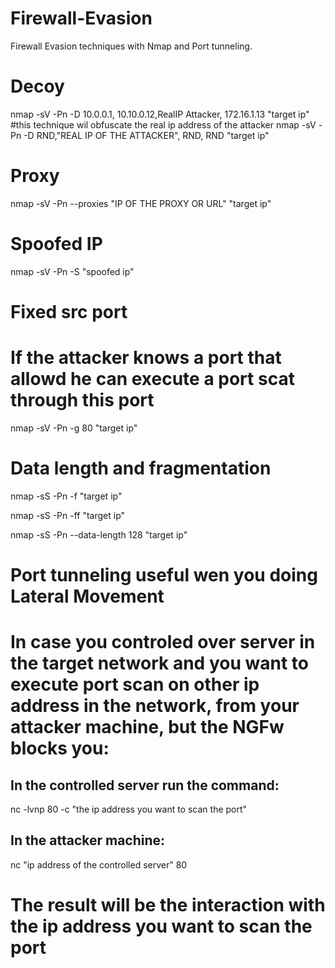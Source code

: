# Firewall-Evasion
Firewall Evasion techniques with Nmap and Port tunneling.

# Decoy
nmap -sV -Pn -D 10.0.0.1, 10.10.0.12,RealIP Attacker, 172.16.1.13  "target ip"
#this technique wil obfuscate the real ip address of the attacker
nmap -sV -Pn -D RND,"REAL IP OF THE ATTACKER", RND, RND "target ip"

# Proxy
nmap -sV -Pn --proxies "IP OF THE PROXY OR URL" "target ip"
# Spoofed IP
nmap -sV -Pn -S "spoofed ip"

# Fixed src port
# If the attacker knows a port that allowd he can execute a port scat through this port
nmap -sV -Pn -g 80 "target ip"

# Data length and fragmentation
nmap -sS -Pn -f "target ip"

nmap -sS -Pn -ff "target ip"

nmap -sS -Pn --data-length 128 "target ip"

# Port tunneling useful wen you doing Lateral Movement
# In case you controled over server in the target network and you want to execute port scan on other ip address in the network, from your attacker machine, but the NGFw blocks you:

## In the controlled server run the command:
nc -lvnp 80 -c "the ip address you want to scan the port" 
## In the attacker machine:
nc "ip address of the controlled server" 80 
# The result will be the interaction with the ip address you want to scan the port



